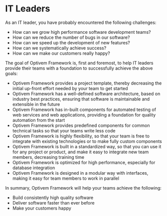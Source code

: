 # IT Leaders

As an IT leader, you have probably encountered the following challenges:

* How can we grow high performance software development teams?
* How can we reduce the number of bugs in our software?
* How can we speed up the development of new features?
* How can we systematically achieve success?
* How can we make our customers really happy?

The goal of Optivem Framework is, first and foremost, to help IT leaders provide their teams with a foundation to successfully achieve the above goals:

* Optivem Framework provides a project template, thereby decreasing the initial up-front effort needed by your team to get started
* Optivem Framework has a well-defined software architecture, based on industry best practices, ensuring that software is maintainable and extensible in the future
* Optivem Framework has in-built components for automated testing of web services and web applications, providing a foundation for quality automation from the start
* Optivem Framework provides predefined components for common technical tasks so that your teams write less code
* Optivem Framework is highly flexibility, so that your team is free to integrate with existing technologies or to make fully custom components
* Optivem Framework is built in a standardized way, so that you can use it for any project or product, and make it easy to integrate new team members, decreasing training time
* Optivem Framework is optimized for high performance, especially for database integration
* Optivem Framework is designed in a modular way with interfaces, making it easy for team members to work in parallel

In summary, Optivem Framework will help your teams achieve the following:

* Build consistently high quality software
* Deliver software faster than ever before
* Make your customers happy




